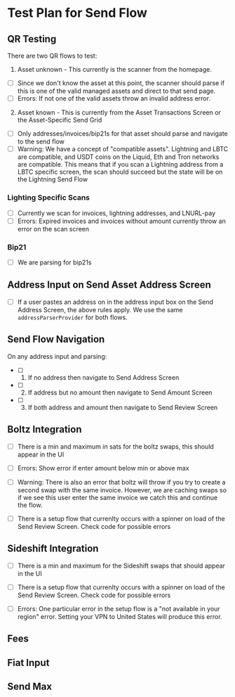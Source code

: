 # Test Plan for Send Flow

## QR Testing

There are two QR flows to test:

1. Asset unknown - This currently is the scanner from the homepage.
- [ ] Since we don't know the asset at this point, the scanner should parse if this is one of the valid managed assets and direct to that send page.
- [ ] Errors: If not one of the valid assets throw an invalid address error.

2. Asset known - This is currently from the Asset Transactions Screen or the Asset-Specific Send Grid
- [ ] Only addresses/invoices/bip21s for that asset should parse and navigate to the send flow
- [ ] Warning: We have a concept of "compatible assets". Lightning and LBTC are compatible, and USDT coins on the Liquid, Eth and Tron networks are compatible.
  This means that if you scan a Lightning address from a LBTC specific screen, the scan should succeed but the state will be on the Lightning Send Flow

### Lighting Specific Scans
- [ ] Currently we scan for invoices, lightning addresses, and LNURL-pay
- [ ] Errors: Expired invoices and invoices without amount currently throw an error on the scan screen

### Bip21
- [ ] We are parsing for bip21s


## Address Input on Send Asset Address Screen

- [ ] If a user pastes an address on in the address input box on the Send Address Screen, the above rules apply. We use the same `addressParserProvider` for both flows.


## Send Flow Navigation

On any address input and parsing:

- [ ] 1. If no address then navigate to Send Address Screen
- [ ] 2. If address but no amount then navigate to Send Amount Screen
- [ ] 3. If both address and amount then navigate to Send Review Screen


## Boltz Integration

- [ ] There is a min and maximum in sats for the boltz swaps, this should appear in the UI
- [ ] Errors: Show error if enter amount below min or above max
- [ ] Warning: There is also an error that boltz will throw if you try to create a second swap with the same invoice. 
    However, we are caching swaps so if we see this user enter the same invoice we catch this and continue the flow. 
- [ ] There is a setup flow that currenlty occurs with a spinner on load of the Send Review Screen. Check code for possible errors


## Sideshift Integration
- [ ] There is a min and maximum for the Sideshift swaps that should appear in the UI
- [ ] There is a setup flow that currenlty occurs with a spinner on load of the Send Review Screen. Check code for possible errors
- [ ] Errors: One particular error in the setup flow is a "not available in your region" error. Setting your VPN to United States will produce this error.


## Fees


## Fiat Input


## Send Max


